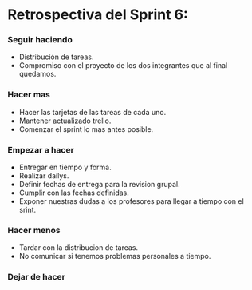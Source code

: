 # Retrospectiva del Sprint 6:

### **Seguir haciendo**
* Distribución de tareas.
* Compromiso con el proyecto de los dos integrantes que al final quedamos.

### **Hacer mas**
* Hacer las tarjetas de las tareas de cada uno.
* Mantener actualizado trello.
* Comenzar el sprint lo mas antes posible.

### **Empezar a hacer**
* Entregar en tiempo y forma.
* Realizar dailys.
* Definir fechas de entrega para la revision grupal.
* Cumplir con las fechas definidas.
* Exponer nuestras dudas a los profesores para llegar a tiempo con el srint.

### **Hacer menos**
* Tardar con la distribucion de tareas.
* No comunicar si tenemos problemas personales a tiempo.

### **Dejar de hacer**